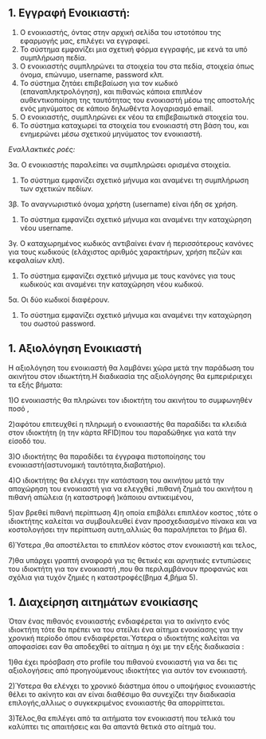 **1. Εγγραφή Ενοικιαστή:**
---
  1. Ο ενοικιαστής, όντας στην αρχική σελίδα του ιστοτόπου της εφαρμογής μας, επιλέγει να εγγραφεί.
  2. Το σύστημα εμφανίζει μια σχετική φόρμα εγγραφής, με κενά τα υπό συμπλήρωση πεδία.
  3. Ο ενοικιαστής συμπληρώνει τα στοιχεία του στα πεδία, στοιχεία όπως όνομα, επώνυμο, username, password κλπ.
  4. Το σύστημα ζητάει επιβεβαίωση για τον κωδικό (επαναπληκτρολόγηση), και πιθανώς κάποια επιπλέον αυθεντικοποίηση
    της ταυτότητας του ενοικιαστή μέσω της αποστολής ενός μηνύματος σε κάποιο δηλωθέντα λογαριασμό email.
  5. Ο ενοικιαστής, συμπληρώνει εκ νέου τα επιβεβαιωτικά στοιχεία του.
  6. Το σύστημα καταχωρεί τα στοιχεία του ενοικιαστή στη βάση του, και ενημερώνει μέσω σχετικού μηνύματος τον ενοικιαστή.
  
  *Εναλλακτικές ροές:*
  
  3α. Ο ενοικιαστής παραλείπει να συμπληρώσει ορισμένα στοιχεία. 
  1. Το σύστημα εμφανίζει σχετικό μήνυμα και αναμένει τη συμπλήρωση των σχετικών πεδίων.
   
  3β. Το αναγνωριστικό όνομα χρήστη (username) είναι ήδη σε χρήση.
  1. Το σύστημα εμφανίζει σχετικό μήνυμα και αναμένει την καταχώρηση νέου username.
   
  3γ. Ο καταχωρημένος κωδικός αντιβαίνει έναν ή περισσότερους κανόνες για τους κωδικούς (ελάχιστος αριθμός χαρακτήρων,
  χρήση πεζών και κεφαλαίων κλπ).
  1. Το σύστημα εμφανίζει σχετικό μήνυμα με τους κανόνες για τους κωδικούς και αναμένει την καταχώρηση νέου κωδικού.
  
  5α. Οι δύο κωδικοί διαφέρουν.
  1. Το σύστημα εμφανίζει σχετικό μήνυμα και αναμένει την καταχώρηση του σωστού password.


## 1. __Αξιολόγηση Ενοικιαστή__

Η αξιολόγηση του ενοικιαστή θα λαμβάνει χώρα μετά την παράδωση του ακινήτου στον ιδιωκτήτη.Η διαδικασία της αξιολόγησης θα εμπεριέριεχει τα εξής βήματα:

1)Ο ενοικιαστής θα πληρώνει τον ιδιοκτήτη του ακινήτου το συμφωνηθέν ποσό ,

2)αφότου επιτευχθεί η πληρωμή ο ενοικιαστής θα παραδίδει τα κλειδιά στον ιδιοκτήτη (η την κάρτα RFID)που του παραδώθηκε για κατά την είσοδό του.

3)Ο ιδιοκτήτης θα παραδίδει τα έγγραφα πιστοποίησης του ενοικιαστή(αστυνομική ταυτότητα,διαβατήριο).

4)Ο ιδιοκτήτης θα ελέγχει την κατάσταση του ακινήτου μετά την αποχώρηση του ενοικιαστή για να ελεγχθεί ,πιθανή ζημιά του ακινήτου η πιθανή απώλεια (η καταστροφή )κάποιου αντικειμένου,

5)αν βρεθεί πιθανή περίπτωση 4)η οποία επιβάλει επιπλέον κοστος ,τότε ο ιδιοκτήτης καλείται να συμβουλευθεί έναν προσχεδιασμένο πίνακα και να κοστολογήσει την περίπτωση αυτη,αλλιώς θα παραλήπεται το βήμα 6).

6)Ύστερα ,θα αποστέλεται το επιπλέον κόστος στον ενοικιαστή και τελος,

7)θα υπάρχει γραπτή αναφορά για τις θετικές και αρνητικές εντυπώσεις του ιδιοκτήτη για τον ενοικιαστή ,που θα περιλαμβάνουν προφανώς και σχόλια για τυχόν ζημιές η καταστροφές(βημα 4,βήμα 5).


## 1. __Διαχείρηση αιτημάτων ενοικίασης__

Όταν ένας πιθανός ενοικιαστής ενδιαφέρεται για το ακίνητο ενός ιδιοκτήτη τότε θα πρέπει να του στείλει ένα αίτημα ενοικίασης για την χρονική περίοδο όπου ενδιαφέρεται.Ύστερα ο ιδιοκτήτης καλείται να αποφασίσει εαν θα αποδεχθεί το αίτημα η όχι με την εξής διαδικασία :

1)θα έχει πρόσβαση στο profile του πιθανού ενοικιαστή για να δει τις αξιολογήσεις από προηγούμενους ιδιοκτήτες για αυτόν τον ενοικιαστή.

2)Ύστερα θα ελένχει το χρονικό διάστημα όπου ο υποψήφιος ενοικιαστής θέλει το ακίνητο και αν είναι διαθέσιμο θα συνεχίζει την διαδικασία επιλογής,αλλιως ο συγκεκριμένος ενοικιαστής θα απορρίπτεται.

3)Τέλος,θα επιλέγει από τα αιτήματα τον ενοικιαστή που τελικά του καλύπτει τις απαιτήσεις και θα απαντά θετικά στο αίτημά του.  


